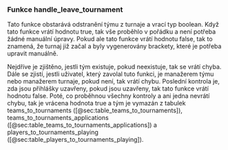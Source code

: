 
### Funkce handle_leave_tournament

Tato funkce obstarává odstranění týmu z turnaje a vrací typ boolean.
Když tato funkce vrátí hodnotu true, tak vše proběhlo v pořádku a není potřeba žádné manuální úpravy.
Pokud ale tato funkce vrátí hodnotu false, tak to znamená, že turnaj již začal a byly vygenerovány brackety, které je potřeba upravit manuálně.

Nejdříve je zjištěno, jestli tým existuje, pokud neexistuje, tak se vrátí chyba.
Dále se zjistí, jestli uživatel, který zavolal tuto funkci, je manažerem týmu nebo manažerem turnaje,
pokud není, tak vrátí chybu.
Poslední kontrola je, zda jsou přihlášky uzavřeny,
pokud jsou uzavřeny, tak tato funkce vrátí hodnotu false.
Poté, co proběhnou všechny kontroly a ani jedna nevrátí chybu,
tak je vrácena hodnota true a tým je vymazán z tabulek teams_to_tournaments ([@sec:table_teams_to_tournaments]),
teams_to_tournaments_applications ([@sec:table_teams_to_tournaments_applications])
a players_to_tournaments_playing ([@sec:table_players_to_tournaments_playing]).

